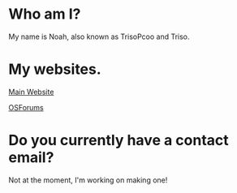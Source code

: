 # Who am I?
My name is Noah, also known as TrisoPcoo and Triso. 
# My websites.
[Main Website](https://www.trisopcoo.co.uk)

[OSForums](https://www.osforums.co.uk)
# Do you currently have a contact email?
Not at the moment, I'm working on making one!
